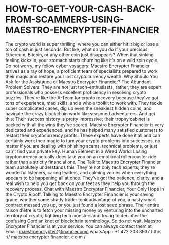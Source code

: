 # HOW-TO-GET-YOUR-CASH-BACK-FROM-SCAMMERS-USING-MAESTRO-ENCRYPTER-FINANCIER
The crypto world is super thrilling, where you can either hit it big or lose a ton of cash in just seconds. But like, what do you do if your precious Ethereum, Bitcoin, or any other coin just disappears? When that sinking feeling kicks in, your stomach starts churning like it’s on a wild spin cycle. Do not worry, my fellow cyber voyagers: Maestro Encrypter Financier arrives as a ray of hope, a proficient team of specialists prepared to work their magic and restore your lost cryptocurrency wealth. Why Should You Ask for the Assistance of Maestro Encrypter Financier? The Abundant Problem Solvers: They are not just tech-enthusiasts; rather, they are expert professionals who possess excellent proficiency in resolving crypto puzzles. They're like the A-Team for crypto recovery because they've got tons of experience, mad skills, and a whole toolkit to work with. They tackle super complicated cases, dig up even the sneakiest hidden coins, and navigate the crazy blockchain world like seasoned adventurers. And get this: Their success history is pretty impressive; their trophy cabinet is packed with all the wins they've scored. Maestro Encrypter Financier is very dedicated and experienced, and he has helped many satisfied customers to restart their cryptocurrency profits. These experts have done it all and can certainly work their magic to turn your crypto problems into successes, no matter if you are dealing with phishing scams, technical problems, or just can't find your private key. Human Element in a Wired World: Losing cryptocurrency actually does take you on an emotional rollercoaster ride rather than a strictly financial one. The Talk to Maestro Encrypter Financier team absolutely understands this. They're not only tech experts; they're wonderful listeners, caring leaders, and calming voices when everything appears to be happening all at once. They’ve got the patience, clarity, and a real wish to help you get back on your feet as they help you through the recovery process. Chat with Maestro Encrypter Financier, Your Only Hope in the Crypto Ripoff. Talking to Maestro Encrypter Financier is your saving grace, whether some shady trader took advantage of you, a nasty smart contract messed you up, or you just found a lost seed phrase. Their entire raison d'être is to fetch your missing money by venturing into the uncharted territory of crypto, fighting tech monsters and trying to decipher the confusing Gordian knot of blockchain terminology. So do not wait, Maestro Encrypter Financier is at your service. You can always contact them at
Email: maestroencrypter@financier.com
whatsApp : +1 472 203 8937
https :// maestro encrypter financier. c o m /
